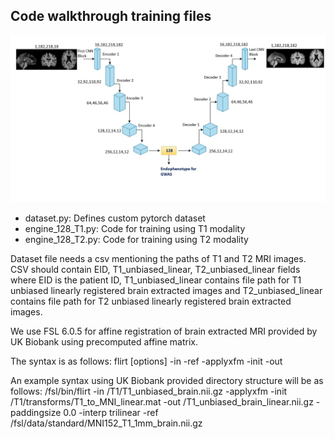 ## Code walkthrough training files

![Model architecture](../files/ae_t1.jpg)

- dataset.py: Defines custom pytorch dataset
- engine_128_T1.py: Code for training using T1 modality
- engine_128_T2.py: Code for training using T2 modality

Dataset file needs a csv mentioning the paths of T1 and T2 MRI images. CSV should contain EID, T1_unbiased_linear, T2_unbiased_linear fields where EID is the patient ID, T1_unbiased_linear contains file path for T1 unbiased linearly registered brain extracted images and T2_unbiased_linear contains file path for T2 unbiased linearly registered brain extracted images.

We use FSL 6.0.5 for affine registration of brain extracted MRI provided by UK Biobank using precomputed affine matrix. 

The syntax is as follows:
flirt [options] -in <inputvol> -ref <refvol> -applyxfm -init <matrix> -out <outputvol>

An example syntax using UK Biobank provided directory structure will be as follows:
/fsl/bin/flirt -in /T1/T1_unbiased_brain.nii.gz -applyxfm -init /T1/transforms/T1_to_MNI_linear.mat -out /T1_unbiased_brain_linear.nii.gz -paddingsize 0.0 -interp trilinear -ref /fsl/data/standard/MNI152_T1_1mm_brain.nii.gz

